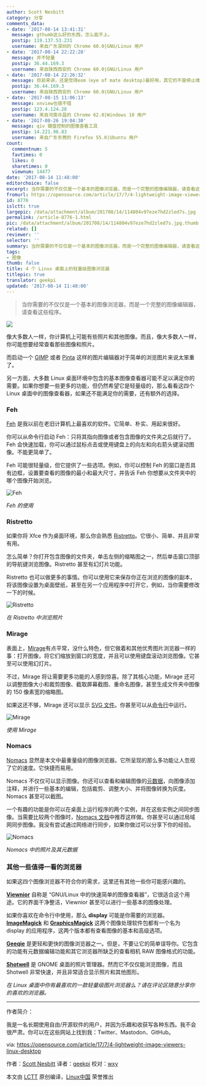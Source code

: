 ```yaml
---
author: Scott Nesbitt
category: 分享
comments_data:
- date: '2017-08-14 13:41:31'
  message: gthumb这么好的东西，怎么能不上。
  postip: 119.137.53.231
  username: 来自广东深圳的 Chrome 60.0|GNU/Linux 用户
- date: '2017-08-14 22:22:28'
  message: 并不轻量
  postip: 36.44.169.3
  username: 来自陕西西安的 Chrome 60.0|GNU/Linux 用户
- date: '2017-08-14 22:26:32'
  message: 目前来讲，还是觉得eom（eye of mate desktop)最好用，其它的不是停止维护年久失修，就是用起来麻烦。
  postip: 36.44.169.3
  username: 来自陕西西安的 Chrome 60.0|GNU/Linux 用户
- date: '2017-08-15 11:06:13'
  message: xnview也很不错
  postip: 123.4.124.28
  username: 来自河南许昌的 Chrome 62.0|Windows 10 用户
- date: '2017-08-26 19:04:30'
  message: qiv 键盘控制的图像查看工具
  postip: 14.221.96.83
  username: 来自广东东莞的 Firefox 55.0|Ubuntu 用户
count:
  commentnum: 5
  favtimes: 0
  likes: 0
  sharetimes: 0
  viewnum: 14477
date: '2017-08-14 11:48:00'
editorchoice: false
excerpt: 当你需要的不仅仅是一个基本的图像浏览器，而是一个完整的图像编辑器，请查看这些程序。
fromurl: https://opensource.com/article/17/7/4-lightweight-image-viewers-linux-desktop
id: 8776
islctt: true
largepic: /data/attachment/album/201708/14/114804v97eze7hd2zled7s.jpg
permalink: /article-8776-1.html
pic: /data/attachment/album/201708/14/114804v97eze7hd2zled7s.jpg.thumb.jpg
related: []
reviewer: ''
selector: ''
summary: 当你需要的不仅仅是一个基本的图像浏览器，而是一个完整的图像编辑器，请查看这些程序。
tags:
- 图像
thumb: false
title: 4 个 Linux 桌面上的轻量级图像浏览器
titlepic: true
translator: geekpi
updated: '2017-08-14 11:48:00'
---
```



> 
> 当你需要的不仅仅是一个基本的图像浏览器，而是一个完整的图像编辑器，请查看这些程序。
> 
> 
> 


![](/data/attachment/album/201708/14/114804v97eze7hd2zled7s.jpg)


像大多数人一样，你计算机上可能有些照片和其他图像。而且，像大多数人一样，你可能想要经常查看那些图像和照片。


而启动一个 [GIMP](https://www.gimp.org/) 或者 [Pinta](https://pinta-project.com/pintaproject/pinta/) 这样的图片编辑器对于简单的浏览图片来说太笨重了。


另一方面，大多数 Linux 桌面环境中包含的基本图像查看器可能不足以满足你的需要。如果你想要一些更多的功能，但仍然希望它是轻量级的，那么看看这四个 Linux 桌面中的图像查看器，如果还不能满足你的需要，还有额外的选择。


### Feh


[Feh](https://feh.finalrewind.org/) 是我以前在老旧计算机上最喜欢的软件。它简单、朴实、用起来很好。


你可以从命令行启动 Feh：只将其指向图像或者包含图像的文件夹之后就行了。Feh 会快速加载，你可以通过鼠标点击或使用键盘上的向左和向右箭头键滚动图像。不能更简单了。


Feh 可能很轻量级，但它提供了一些选项。例如，你可以控制 Feh 的窗口是否具有边框，设置要查看的图像的最小和最大尺寸，并告诉 Feh 你想要从文件夹中的哪个图像开始浏览。


![Feh](/data/attachment/album/201708/14/114826kppgbgiaep0vtie0.png "Feh")


*Feh 的使用*


### Ristretto


如果你将 Xfce 作为桌面环境，那么你会熟悉 [Ristretto](https://docs.xfce.org/apps/ristretto/start)。它很小、简单、并且非常有用。


怎么简单？你打开包含图像的文件夹，单击左侧的缩略图之一，然后单击窗口顶部的导航键浏览图像。Ristretto 甚至有幻灯片功能。


Ristretto 也可以做更多的事情。你可以使用它来保存你正在浏览的图像的副本，将该图像设置为桌面壁纸，甚至在另一个应用程序中打开它，例如，当你需要修改一下的时候。


![Ristretto](/data/attachment/album/201708/14/114827ao7coq2oho23722o.png "Ristretto")


*在 Ristretto 中浏览照片*


### Mirage


表面上，[Mirage](http://mirageiv.sourceforge.net/)有点平常，没什么特色，但它做着和其他优秀图片浏览器一样的事：打开图像，将它们缩放到窗口的宽度，并且可以使用键盘滚动浏览图像。它甚至可以使用幻灯片。


不过，Mirage 将让需要更多功能的人感到惊喜。除了其核心功能，Mirage 还可以调整图像大小和裁剪图像、截取屏幕截图、重命名图像，甚至生成文件夹中图像的 150 像素宽的缩略图。


如果这还不够，Mirage 还可以显示 [SVG 文件](https://en.wikipedia.org/wiki/Scalable_Vector_Graphics)。你甚至可以从[命令行](http://mirageiv.sourceforge.net/docs-advanced.html#cli)中运行。


![Mirage](/data/attachment/album/201708/14/114828z7dpnuyvfnc7y2gx.png "Mirage")


*使用 Mirage*


### Nomacs


[Nomacs](http://nomacs.org/) 显然是本文中最重量级的图像浏览器。它所呈现的那么多功能让人忽视了它的速度。它快捷而易用。


Nomacs 不仅仅可以显示图像。你还可以查看和编辑图像的[元数据](https://iptc.org/standards/photo-metadata/photo-metadata/)，向图像添加注释，并进行一些基本的编辑，包括裁剪、调整大小、并将图像转换为灰度。Nomacs 甚至可以截图。


一个有趣的功能是你可以在桌面上运行程序的两个实例，并在这些实例之间同步图像。当需要比较两个图像时，[Nomacs 文档](http://nomacs.org/synchronization/)中推荐这样做。你甚至可以通过局域网同步图像。我没有尝试通过网络进行同步，如果你做过可以分享下你的经验。


![Nomacs](/data/attachment/album/201708/14/114829zezdd4ldb64doe8d.png "Nomacs")


*Nomacs 中的照片及其元数据*


### 其他一些值得一看的浏览器


如果这四个图像浏览器不符合你的需求，这里还有其他一些你可能感兴趣的。


**[Viewnior](http://siyanpanayotov.com/project/viewnior/)** 自称是 “GNU/Linux 中的快速简单的图像查看器”，它很适合这个用途。它的界面干净整洁，Viewnior 甚至可以进行一些基本的图像处理。


如果你喜欢在命令行中使用，那么 **display** 可能是你需要的浏览器。 **[ImageMagick](https://www.imagemagick.org/script/display.php)** 和 **[GraphicsMagick](http://www.graphicsmagick.org/display.html)** 这两个图像处理软件包都有一个名为 display 的应用程序，这两个版本都有查看图像的基本和高级选项。


**[Geeqie](http://geeqie.org/)** 是更轻和更快的图像浏览器之一。但是，不要让它的简单误导你。它包含的功能有元数据编辑功能和其它浏览器所缺乏的查看相机 RAW 图像格式的功能。


**[Shotwell](https://wiki.gnome.org/Apps/Shotwell)** 是 GNOME 桌面的照片管理器。然而它不仅仅能浏览图像，而且 Shotwell 非常快速，并且非常适合显示照片和其他图形。


*在 Linux 桌面中你有最喜欢的一款轻量级图片浏览器么？请在评论区随意分享你的喜欢的浏览器。*




---


作者简介：


我是一名长期使用自由/开源软件的用户，并因为乐趣和收获写各种东西。我不会很严肃。你可以在这些网站上找到我：Twitter、Mastodon、GitHub。


via: <https://opensource.com/article/17/7/4-lightweight-image-viewers-linux-desktop>


作者：[Scott Nesbitt](https://opensource.com/users/scottnesbitt) 译者：[geekpi](https://github.com/geekpi) 校对：[wxy](https://github.com/wxy)


本文由 [LCTT](https://github.com/LCTT/TranslateProject) 原创编译，[Linux中国](https://linux.cn/) 荣誉推出